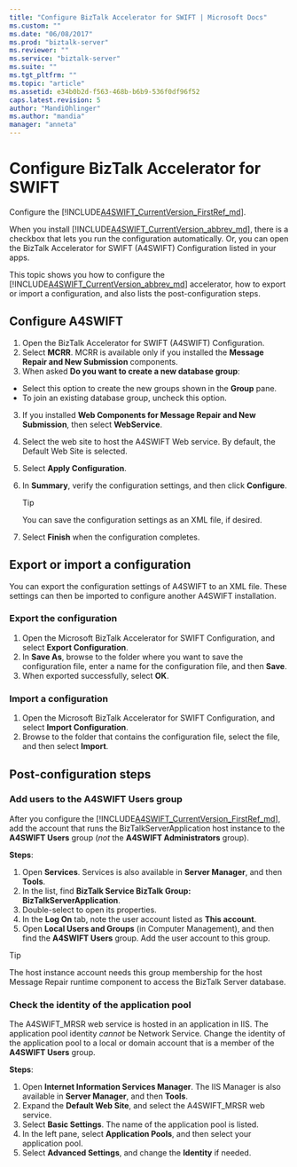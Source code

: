 ```yaml
---
title: "Configure BizTalk Accelerator for SWIFT | Microsoft Docs"
ms.custom: ""
ms.date: "06/08/2017"
ms.prod: "biztalk-server"
ms.reviewer: ""
ms.service: "biztalk-server"
ms.suite: ""
ms.tgt_pltfrm: ""
ms.topic: "article"
ms.assetid: e34b0b2d-f563-468b-b6b9-536f0df96f52
caps.latest.revision: 5
author: "MandiOhlinger"
ms.author: "mandia"
manager: "anneta"
---
```

# Configure BizTalk Accelerator for SWIFT

Configure the [!INCLUDE[A4SWIFT_CurrentVersion_FirstRef_md](../../includes/a4swift-currentversion-firstref-md.md)]. 

When you install [!INCLUDE[A4SWIFT_CurrentVersion_abbrev_md](../../includes/a4swift-currentversion-abbrev-md.md)], there is a checkbox that lets you run the configuration automatically. Or, you can open the BizTalk Accelerator for SWIFT (A4SWIFT) Configuration listed in your apps.

This topic shows you how to configure the [!INCLUDE[A4SWIFT_CurrentVersion_abbrev_md](../../includes/a4swift-currentversion-abbrev-md.md)] accelerator, how to export or import a configuration, and also lists the post-configuration steps.

## Configure A4SWIFT

1. Open the BizTalk Accelerator for SWIFT (A4SWIFT) Configuration.
2. Select **MCRR**. MCRR is available only if you installed the **Message Repair and New Submission** components.
3. When asked **Do you want to create a new database group**:

  * Select this option to create the new groups shown in the **Group** pane. 
  * To join an existing database group, uncheck this option.

3. If you installed **Web Components for Message Repair and New Submission**, then select **WebService**.
4. Select the web site to host the A4SWIFT Web service. By default, the Default Web Site is selected.
5. Select **Apply Configuration**.
6. In **Summary**, verify the configuration settings, and then click **Configure**. 

    > [!TIP] 
    > You can save the configuration settings as an XML file, if desired.

7. Select **Finish** when the configuration completes.

## Export or import a configuration
You can export the configuration settings of A4SWIFT to an XML file. These settings can then be imported to configure another A4SWIFT installation. 

### Export the configuration

1. Open the Microsoft BizTalk Accelerator for SWIFT Configuration, and select **Export Configuration**.
2. In **Save As**, browse to the folder where you want to save the configuration file, enter a name for the configuration file, and then **Save**.
3. When exported successfully, select **OK**.

### Import a configuration
1. Open the Microsoft BizTalk Accelerator for SWIFT Configuration, and select **Import Configuration**.
2. Browse to the folder that contains the configuration file, select the file, and then select **Import**.

## Post-configuration steps

### Add users to the A4SWIFT Users group

After you configure the [!INCLUDE[A4SWIFT_CurrentVersion_FirstRef_md](../../includes/a4swift-currentversion-firstref-md.md)], add the account that runs the BizTalkServerApplication host instance to the **A4SWIFT Users** group (*not* the **A4SWIFT Administrators** group). 

**Steps**:

1. Open **Services**. Services is also available in **Server Manager**, and then **Tools**. 
2. In the list, find **BizTalk Service BizTalk Group: BizTalkServerApplication**. 
3. Double-select to open its properties.
4. In the **Log On** tab, note the user account listed as **This account**.
5. Open **Local Users and Groups** (in Computer Management), and then find the **A4SWIFT Users** group. Add the user account to this group.

> [!TIP] 
> The host instance account needs this group membership for the host Message Repair runtime component to access the BizTalk Server database.

### Check the identity of the application pool
The A4SWIFT_MRSR web service is hosted in an application in IIS. The application pool identity *cannot* be Network Service. Change the identity of the application pool to a local or domain account that is a member of the **A4SWIFT Users** group.

**Steps**:

1. Open **Internet Information Services Manager**. The IIS Manager is also available in **Server Manager**, and then **Tools**. 
2. Expand the **Default Web Site**, and select the A4SWIFT_MRSR web service. 
3. Select **Basic Settings**. The name of the application pool is listed.
4. In the left pane, select **Application Pools**, and then select your application pool.
5. Select **Advanced Settings**, and change the **Identity** if needed.